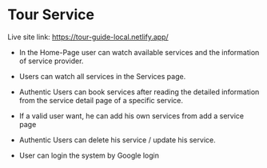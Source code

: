 # Tour Service 

Live site link: https://tour-guide-local.netlify.app/

* In the Home-Page user can watch available services and the information  of service provider.

* Users can watch all services in the Services page.

* Authentic Users can book services after reading the detailed information from the service detail page of a specific service.

* If a valid user want, he can add his own services from add a service page 

* Authentic Users can delete his service / update his service.

* User can login the system by Google login
